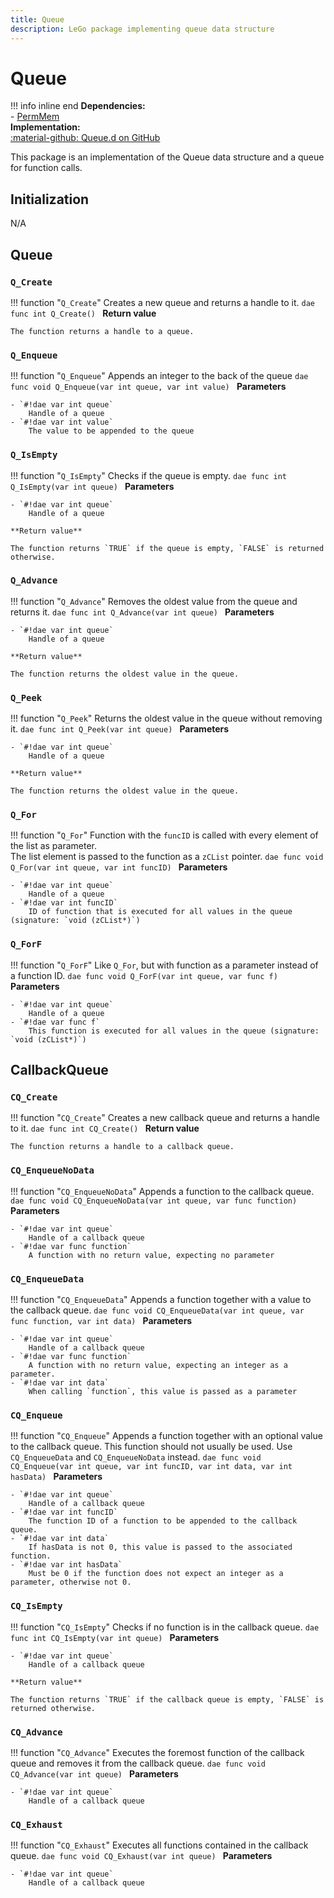 ```yaml
---
title: Queue
description: LeGo package implementing queue data structure
---
```

# Queue

!!! info inline end
    **Dependencies:**<br/>
    - [PermMem](permmem.md)<br/>
    **Implementation:**<br/>
    [:material-github: Queue.d on GitHub](https://github.com/Lehona/LeGo/blob/dev/Queue.d)

This package is an implementation of the Queue data structure and a queue for function calls.

## Initialization
N/A

## Queue

### `Q_Create`
!!! function "`Q_Create`" 
    Creates a new queue and returns a handle to it.
    ```dae
    func int Q_Create()
    ```
    **Return value**

    The function returns a handle to a queue.

### `Q_Enqueue`
!!! function "`Q_Enqueue`"
    Appends an integer to the back of the queue
    ```dae
    func void Q_Enqueue(var int queue, var int value)
    ```
    **Parameters**

    - `#!dae var int queue`  
        Handle of a queue
    - `#!dae var int value`  
        The value to be appended to the queue

### `Q_IsEmpty`
!!! function "`Q_IsEmpty`"
    Checks if the queue is empty.
    ```dae
    func int Q_IsEmpty(var int queue)
    ```
    **Parameters**

    - `#!dae var int queue`  
        Handle of a queue

    **Return value**

    The function returns `TRUE` if the queue is empty, `FALSE` is returned otherwise.

### `Q_Advance`
!!! function "`Q_Advance`"
    Removes the oldest value from the queue and returns it.
    ```dae
    func int Q_Advance(var int queue)
    ```
    **Parameters**

    - `#!dae var int queue`  
        Handle of a queue

    **Return value**

    The function returns the oldest value in the queue.

### `Q_Peek`
!!! function "`Q_Peek`"
    Returns the oldest value in the queue without removing it.
    ```dae
    func int Q_Peek(var int queue)
    ```
    **Parameters**

    - `#!dae var int queue`  
        Handle of a queue

    **Return value**

    The function returns the oldest value in the queue.

### `Q_For`
!!! function "`Q_For`"
    Function with the `funcID` is called with every element of the list as parameter.  
    The list element is passed to the function as a `zCList` pointer.
    ```dae
    func void Q_For(var int queue, var int funcID)
    ```
    **Parameters**

    - `#!dae var int queue`  
        Handle of a queue
    - `#!dae var int funcID`  
        ID of function that is executed for all values in the queue (signature: `void (zCList*)`)

### `Q_ForF`
!!! function "`Q_ForF`"
    Like `Q_For`, but with function as a parameter instead of a function ID.
    ```dae
    func void Q_ForF(var int queue, var func f)
    ```
    **Parameters**

    - `#!dae var int queue`  
        Handle of a queue
    - `#!dae var func f`  
        This function is executed for all values in the queue (signature: `void (zCList*)`)

## CallbackQueue

### `CQ_Create`
!!! function "`CQ_Create`"
    Creates a new callback queue and returns a handle to it.
    ```dae
    func int CQ_Create()
    ```
    **Return value**

    The function returns a handle to a callback queue.

### `CQ_EnqueueNoData`
!!! function "`CQ_EnqueueNoData`"
    Appends a function to the callback queue.
    ```dae
    func void CQ_EnqueueNoData(var int queue, var func function)
    ```
    **Parameters**

    - `#!dae var int queue`  
        Handle of a callback queue
    - `#!dae var func function`  
        A function with no return value, expecting no parameter

### `CQ_EnqueueData`
!!! function "`CQ_EnqueueData`"
    Appends a function together with a value to the callback queue.
    ```dae
    func void CQ_EnqueueData(var int queue, var func function, var int data)
    ```
    **Parameters**

    - `#!dae var int queue`  
        Handle of a callback queue
    - `#!dae var func function`  
        A function with no return value, expecting an integer as a parameter.
    - `#!dae var int data`  
        When calling `function`, this value is passed as a parameter

### `CQ_Enqueue`
!!! function "`CQ_Enqueue`"
    Appends a function together with an optional value to the callback queue.
    This function should not usually be used. Use `CQ_EnqueueData` and `CQ_EnqueueNoData` instead.
    ```dae
    func void CQ_Enqueue(var int queue, var int funcID, var int data, var int hasData)
    ```
    **Parameters**

    - `#!dae var int queue`  
        Handle of a callback queue
    - `#!dae var int funcID`  
        The function ID of a function to be appended to the callback queue.
    - `#!dae var int data`  
        If hasData is not 0, this value is passed to the associated function.
    - `#!dae var int hasData`  
        Must be 0 if the function does not expect an integer as a parameter, otherwise not 0.

### `CQ_IsEmpty`
!!! function "`CQ_IsEmpty`"
    Checks if no function is in the callback queue.
    ```dae
    func int CQ_IsEmpty(var int queue)
    ```
    **Parameters**

    - `#!dae var int queue`  
        Handle of a callback queue

    **Return value**

    The function returns `TRUE` if the callback queue is empty, `FALSE` is returned otherwise.

### `CQ_Advance`
!!! function "`CQ_Advance`"
    Executes the foremost function of the callback queue and removes it from the callback queue.
    ```dae
    func void CQ_Advance(var int queue)
    ```
    **Parameters**

    - `#!dae var int queue`  
        Handle of a callback queue

### `CQ_Exhaust`
!!! function "`CQ_Exhaust`"
    Executes all functions contained in the callback queue.
    ```dae
    func void CQ_Exhaust(var int queue)
    ```
    **Parameters**

    - `#!dae var int queue`  
        Handle of a callback queue
